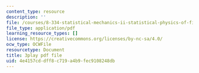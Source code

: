 ```yaml
---
content_type: resource
description: ''
file: /courses/8-334-statistical-mechanics-ii-statistical-physics-of-fields-spring-2014/4e4157cddff8c719a4b9fec9108248db_H44LyNdIi5E.pdf
file_type: application/pdf
learning_resource_types: []
license: https://creativecommons.org/licenses/by-nc-sa/4.0/
ocw_type: OCWFile
resourcetype: Document
title: 3play pdf file
uid: 4e4157cd-dff8-c719-a4b9-fec9108248db
---
```

